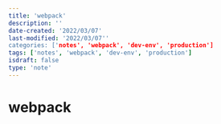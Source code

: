 ```yaml
---
title: 'webpack'
description: ''
date-created: '2022/03/07'
last-modified: '2022/03/07''
categories: ['notes', 'webpack', 'dev-env', 'production'] 
tags: ['notes', 'webpack', 'dev-env', 'production']
isdraft: false
type: 'note'
---
```


# webpack

